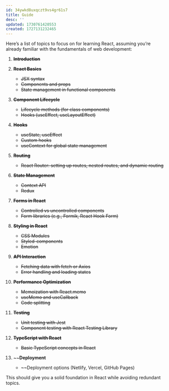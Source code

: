 ```yaml
---
id: 34ywkd8uxqczt9vs4gr61s7
title: Guide
desc: ''
updated: 1730761420553
created: 1727131232465
---
```


Here’s a list of topics to focus on for learning React, assuming you’re already familiar with the fundamentals of web development:

1. ~~**Introduction**~~

1. ~~**React Basics**~~
   - ~~JSX syntax~~
   - ~~Components and props~~
   - ~~State management in functional components~~

1. ~~**Component Lifecycle**~~
   - ~~Lifecycle methods (for class components)~~
   - ~~Hooks (useEffect, useLayoutEffect)~~

1. ~~**Hooks**~~
   - ~~useState, useEffect~~
   - ~~Custom hooks~~
   - ~~useContext for global state management~~

1. ~~**Routing**~~
   - ~~React Router: setting up routes, nested routes, and dynamic routing~~

1. ~~**State Management**~~
   - ~~Context API~~
   - ~~Redux~~

1. ~~**Forms in React**~~
   - ~~Controlled vs uncontrolled components~~
   - ~~Form libraries (e.g., Formik, React Hook Form)~~

1. ~~**Styling in React**~~
   - ~~CSS Modules~~
   - ~~Styled-components~~
   - ~~Emotion~~

1. ~~**API Interaction**~~
   - ~~Fetching data with fetch or Axios~~
   - ~~Error handling and loading states~~

1. ~~**Performance Optimization**~~
   - ~~Memoization with React.memo~~
   - ~~useMemo and useCallback~~
   - ~~Code splitting~~

1. ~~**Testing**~~
    - ~~Unit testing with Jest~~
    - ~~Component testing with React Testing Library~~

1. ~~**TypeScript with React**~~
    - ~~Basic TypeScript concepts in React~~

1. ~~**Deployment**
    - ~~Deployment options (Netlify, Vercel, GitHub Pages)

This should give you a solid foundation in React while avoiding redundant topics.